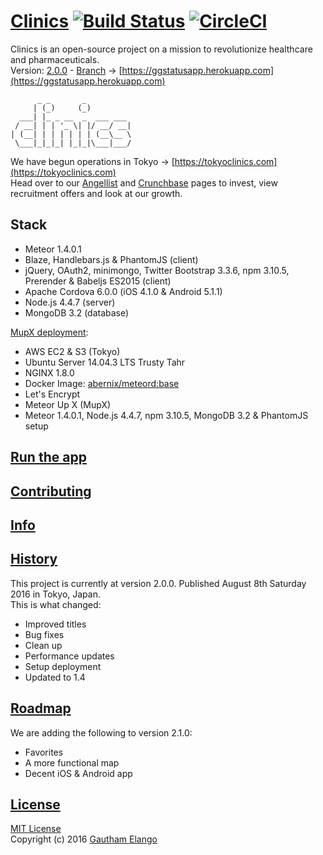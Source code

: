 # [Clinics](https://gg2001.github.io/Clinics) [![Build Status](https://travis-ci.org/gg2001/Clinics.svg?branch=master)](https://travis-ci.org/gg2001/Clinics) [![CircleCI](https://circleci.com/gh/gg2001/Clinics.svg?style=shield&circle-token)](https://circleci.com/gh/gg2001/Clinics)

Clinics is an open-source project on a mission to revolutionize healthcare and pharmaceuticals. <br>
Version: [2.0.0](https://github.com/gg2001/Clinics/releases/tag/2.0.0) - [Branch](https://github.com/gg2001/Clinics/tree/v2) -> [https://ggstatusapp.herokuapp.com](https://ggstatusapp.herokuapp.com)

```                                                                  
      _ _       _          
     | (_)     (_)         
  ___| |_ _ __  _  ___ ___ 
 / __| | | '_ \| |/ __/ __|
| (__| | | | | | | (__\__ \
 \___|_|_|_| |_|_|\___|___/
```

We have begun operations in Tokyo -> [https://tokyoclinics.com](https://tokyoclinics.com) <br>
Head over to our [Angellist](https://angel.co/theclinic) and [Crunchbase](https://www.crunchbase.com/organization/clinics) pages to invest, view recruitment offers and look at our growth.


## Stack

* Meteor 1.4.0.1
* Blaze, Handlebars.js & PhantomJS (client)
* jQuery, OAuth2, minimongo, Twitter Bootstrap 3.3.6, npm 3.10.5, Prerender & Babeljs ES2015 (client)
* Apache Cordova 6.0.0 (iOS 4.1.0 & Android 5.1.1)
* Node.js 4.4.7 (server)
* MongoDB 3.2 (database)

[MupX deployment](https://tokyoclinics.com):
* AWS EC2 & S3 (Tokyo) 
* Ubuntu Server 14.04.3 LTS Trusty Tahr
* NGINX 1.8.0
* Docker Image: [abernix/meteord:base](https://github.com/abernix/meteord)
* Let's Encrypt
* Meteor Up X (MupX)
* Meteor 1.4.0.1, Node.js 4.4.7, npm 3.10.5, MongoDB 3.2 & PhantomJS setup

## [Run the app](https://github.com/gg2001/Clinics/blob/master/RUN.md)

## [Contributing](https://github.com/gg2001/Clinics/blob/master/CONTRIBUTING.md)

## [Info](https://github.com/gg2001/Clinics/blob/master/INFO.md)

## [History](https://github.com/gg2001/Clinics/blob/master/HISTORY.md)

This project is currently at version 2.0.0. Published August 8th Saturday 2016 in Tokyo, Japan. <br>
This is what changed:

* Improved titles
* Bug fixes
* Clean up
* Performance updates
* Setup deployment
* Updated to 1.4

## [Roadmap](https://github.com/gg2001/Clinics/blob/master/ROADMAP.md)

We are adding the following to version 2.1.0:

* Favorites
* A more functional map
* Decent iOS & Android app

## [License](https://github.com/gg2001/Clinics/blob/master/LICENSE.txt)

[MIT License](https://opensource.org/licenses/MIT) <br>
Copyright (c) 2016 [Gautham Elango](https://github.com/gg2001)
